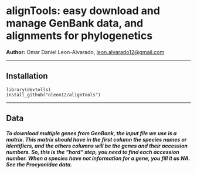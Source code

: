 # alignTools: easy download and manage GenBank data, and alignments for phylogenetics </br>
**Author:** Omar Daniel Leon-Alvarado, leon.alvarado12@gmail.com
***
## **Installation**
```{r}
library(devtolls)
install_github("oleon12/alignTools")
```
***
## **Data**
##### To download multiple genes from GenBank, the input file we use is a matrix. This matrix should have in the first column the species names or identifiers, and the others columns will be the genes and their accession numbers. So, this is the "hard" step, you need to find each accession number. When a species have not information for a gene, you fill it as NA. See the Procyonidae data.  


